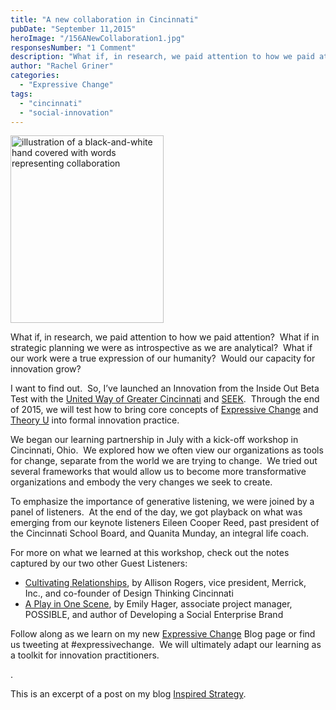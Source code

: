 ```yaml
---
title: "A new collaboration in Cincinnati"
pubDate: "September 11,2015"
heroImage: "/156ANewCollaboration1.jpg"
responsesNumber: "1 Comment"
description: "What if, in research, we paid attention to how we paid attention? What if in strategic planning we were as introspective as we are analytical? What if our work were a true expression of our humanity? Would our capacity for innovation grow? I want to find out. So, I’ve launched […]"
author: "Rachel Griner"
categories: 
  - "Expressive Change"
tags: 
  - "cincinnati"
  - "social-innovation"
---
```

<Image src="/156ANewCollaboration1.jpg" alt="illustration of a black-and-white hand covered with words representing collaboration" width="245" height="300" id="right">

What if, in research, we paid attention to how we paid attention?  What if in strategic planning we were as introspective as we are analytical?  What if our work were a true expression of our humanity?  Would our capacity for innovation grow?

I want to find out.  So, I’ve launched an Innovation from the Inside Out Beta Test with the [United Way of Greater Cincinnati](http://www.uwgc.org/) and [SEEK](http://seekcompany.com/).  Through the end of 2015, we will test how to bring core concepts of [Expressive Change](/in-practice/) and [Theory U](https://www.presencing.com/theoryu) into formal innovation practice.

We began our learning partnership in July with a kick-off workshop in Cincinnati, Ohio.  We explored how we often view our organizations as tools for change, separate from the world we are trying to change.  We tried out several frameworks that would allow us to become more transformative organizations and embody the very changes we seek to create.

To emphasize the importance of generative listening, we were joined by a panel of listeners.  At the end of the day, we got playback on what was emerging from our keynote listeners Eileen Cooper Reed, past president of the Cincinnati School Board, and Quanita Munday, an integral life coach.

For more on what we learned at this workshop, check out the notes captured by our two other Guest Listeners:

- [Cultivating Relationships](http://inspiredstrategy.blogspot.ae/2015/08/cultivating-relationships-Arogers.html), by Allison Rogers, vice president, Merrick, Inc., and co-founder of Design Thinking Cincinnati
- [A Play in One Scene](http://inspiredstrategy.blogspot.ae/2015/08/in-one-scene-Ehager.html), by Emily Hager, associate project manager, POSSIBLE, and author of Developing a Social Enterprise Brand

Follow along as we learn on my new [Expressive Change](http://inspiredstrategy.blogspot.ae/p/expressive-change.html) Blog page or find us tweeting at #expressivechange.  We will ultimately adapt our learning as a toolkit for innovation practitioners.

.

This is an excerpt of a post on my blog [Inspired Strategy](http://inspiredstrategy.blogspot.ae/2015/08/newcollabo-insideout.html).
